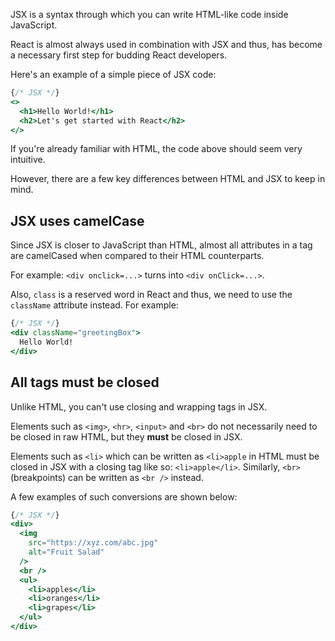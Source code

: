 JSX is a syntax through which you can write HTML-like code inside JavaScript.

React is almost always used in combination with JSX and thus, has become a necessary first step for budding React developers.

Here's an example of a simple piece of JSX code:

```jsx
{/* JSX */}
<>
  <h1>Hello World!</h1>
  <h2>Let's get started with React</h2>
</>
```

If you're already familiar with HTML, the code above should seem very intuitive.

However, there are a few key differences between HTML and JSX to keep in mind.

## JSX uses camelCase

Since JSX is closer to JavaScript than HTML, almost all attributes in a tag are camelCased when compared to their HTML counterparts.

For example:  `<div onclick=...>` turns into `<div onClick=...>`.

Also, `class` is a reserved word in React and thus, we need to use the `className` attribute instead. For example:

```jsx
{/* JSX */}
<div className="greetingBox">
  Hello World!
</div>
```

## All tags must be closed

Unlike HTML, you can't use closing and wrapping tags in JSX.

Elements such as `<img>`, `<hr>`, `<input>` and `<br>` do not necessarily need to be closed in raw HTML, but they **must** be closed in JSX.

Elements such as `<li>` which can be written as `<li>apple` in HTML must be closed in JSX with a closing tag like so:  `<li>apple</li>`.
Similarly, `<br>` (breakpoints) can be written as `<br />` instead.

A few examples of such conversions are shown below:

```jsx
{/* JSX */}
<div>
  <img
    src="https://xyz.com/abc.jpg"
    alt="Fruit Salad"
  />
  <br />
  <ul>
    <li>apples</li>
    <li>oranges</li>
    <li>grapes</li>
  </ul>
</div>
```